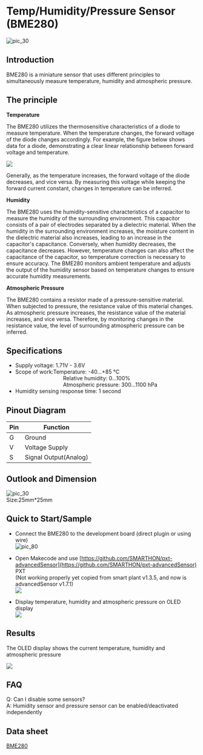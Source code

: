 # Temp/Humidity/Pressure Sensor (BME280)

![pic_30](images/BME280/BME280_1_3.jpg)

## Introduction

BME280 is a miniature sensor that uses different principles to simultaneously measure temperature, humidity and atmospheric pressure.
<P>

## The principle

**Temperature**<p>
The BME280 utilizes the thermosensitive characteristics of a diode to measure temperature. When the temperature changes, the forward voltage of the diode changes accordingly. For example, the figure below shows data for a diode, demonstrating a clear linear relationship between forward voltage and temperature.<P>

![](images/BME280/BME280_2.jpg)<p>

Generally, as the temperature increases, the forward voltage of the diode decreases, and vice versa. By measuring this voltage while keeping the forward current constant, changes in temperature can be inferred.<p>

**Humidity**<p>
The BME280 uses the humidity-sensitive characteristics of a capacitor to measure the humidity of the surrounding environment. This capacitor consists of a pair of electrodes separated by a dielectric material. When the humidity in the surrounding environment increases, the moisture content in the dielectric material also increases, leading to an increase in the capacitor's capacitance. Conversely, when humidity decreases, the capacitance decreases. However, temperature changes can also affect the capacitance of the capacitor, so temperature correction is necessary to ensure accuracy. The BME280 monitors ambient temperature and adjusts the output of the humidity sensor based on temperature changes to ensure accurate humidity measurements.<p>

**Atmospheric Pressure**<p>
The BME280 contains a resistor made of a pressure-sensitive material. When subjected to pressure, the resistance value of this material changes. As atmospheric pressure increases, the resistance value of the material increases, and vice versa. Therefore, by monitoring changes in the resistance value, the level of surrounding atmospheric pressure can be inferred.<p>

## Specifications

* Supply voltage: 1.71V - 3.6V
* Scope of work:Temperature: -40…+85 °C<br>
&emsp;&emsp;&emsp;&emsp;&emsp;&emsp;&emsp;&emsp;&emsp;Relative humidity: 0…100%<br>
&emsp;&emsp;&emsp;&emsp;&emsp;&emsp;&emsp;&emsp;&emsp;Atmospheric pressure: 300…1100 hPa<br>
* Humidity sensing response time: 1 second

## Pinout Diagram

|Pin|Function|
|--|--|
|G|Ground|
|V|Voltage Supply|
|S|Signal Output(Analog)|

## Outlook and Dimension

![pic_30](images/BME280/BME280_3_2.png)<br>
Size:25mm*25mm<p>

## Quick to Start/Sample

- Connect the BME280 to the development board (direct plugin or using wire)<br>
![pic_80](images/BME280/BME280_4.png)<p>


- Open Makecode and use [https://github.com/SMARTHON/pxt-advancedSensor](https://github.com/SMARTHON/pxt-advancedSensor) PXT<br>
(Not working properly yet copied from smart plant v1.3.5, and now is advancedSensor v1.7.1)<br>
![](images/BME280/BME280_5.png)<p>

- Display temperature, humidity and atmospheric pressure on OLED display<br>
![](images/BME280/BME280_6.png)<p>

## Results

The OLED display shows the current temperature, humidity and atmospheric pressure<br>

![](images/BME280/BME280_7.jpg)<p>

## FAQ

Q: Can I disable some sensors?<br>
A: Humidity sensor and pressure sensor can be enabled/deactivated independently<p>

## Data sheet

[BME280](https://drive.google.com/file/d/1tbVVOJyCVNs4Pj8ldpxSaf4JreVwFJQ6/view?usp=sharing)
